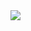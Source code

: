 <img src="https://capsule-render.vercel.app/api?type=Venom&color=auto&height=300&section=header&text=capsule%20render&fontSize=90&text=나만의 CUSTOM UI 만들기" />
